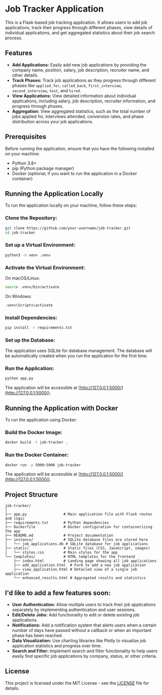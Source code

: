 
# Job Tracker Application

This is a Flask-based job tracking application. It allows users to add job applications, track their progress through different phases, view details of individual applications, and get aggregated statistics about their job search process.

## Features

- **Add Applications:** Easily add new job applications by providing the company name, position, salary, job description, recruiter name, and other details.
- **Track Phases:** Track job applications as they progress through different phases like `applied_for`, `called_back`, `first_interview`, `second_interview`, `test`, and `hired`.
- **View Applications:** View detailed information about individual applications, including salary, job description, recruiter information, and progress through phases.
- **Aggregation:** View aggregated statistics, such as the total number of jobs applied for, interviews attended, conversion rates, and phase distribution across your job applications.

## Prerequisites

Before running the application, ensure that you have the following installed on your machine:

- Python 3.8+
- pip (Python package manager)
- Docker (optional, if you want to run the application in a Docker container)

## Running the Application Locally

To run the application locally on your machine, follow these steps:

### Clone the Repository:

```bash
git clone https://github.com/your-username/job-tracker.git
cd job-tracker
```

### Set up a Virtual Environment:

```bash
python3 -m venv .venv
```

### Activate the Virtual Environment:

On macOS/Linux:

```bash
source .venv/bin/activate
```

On Windows:

```bash
.venv\Scripts\activate
```

### Install Dependencies:

```bash
pip install -r requirements.txt
```

### Set up the Database:

The application uses SQLite for database management. The database will be automatically created when you run the application for the first time.

### Run the Application:

```bash
python app.py
```

The application will be accessible at [http://127.0.0.1:5000/](http://127.0.0.1:5000/).

## Running the Application with Docker

To run the application using Docker:

### Build the Docker Image:

```bash
docker build -t job-tracker .
```

### Run the Docker Container:

```bash
docker run -p 5000:5000 job-tracker
```

The application will be accessible at [http://127.0.0.1:5000/](http://127.0.0.1:5000/).

## Project Structure

```
job-tracker/
│
├── app.py                 # Main application file with Flask routes and logic
├── requirements.txt       # Python dependencies
├── Dockerfile             # Docker configuration for containerizing the app
├── README.md              # Project documentation
├── instance/              # SQLite database files are stored here
│   └── job_applications.db # SQLite database for job applications
├── static/                # Static files (CSS, JavaScript, images)
│   └── styles.css         # Main styles for the app
└── templates/             # HTML templates for the frontend
    ├── index.html         # Landing page showing all job applications
    ├── add_application.html  # Form to add a new job application
    ├── view_application.html # Detailed view of a single job application
    └── enhanced_results.html # Aggregated results and statistics
```

## I'd like to add a few features soon:

- **User Authentication:** Allow multiple users to track their job applications separately by implementing authentication and user sessions.
- **Edit/Delete Jobs:** Add functionality to edit or delete existing job applications.
- **Notifications:** Add a notification system that alerts users when a certain number of days have passed without a callback or when an important phase has been reached.
- **Data Visualization:** Use charting libraries like Plotly to visualize job application statistics and progress over time.
- **Search and Filter:** Implement search and filter functionality to help users easily find specific job applications by company, status, or other criteria.

## License

This project is licensed under the MIT License - see the [LICENSE](LICENSE) file for details.
